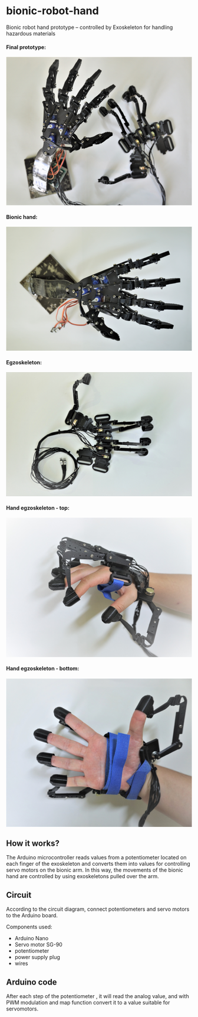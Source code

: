 # bionic-robot-hand
Bionic robot hand prototype – controlled by Exoskeleton for handling hazardous materials
#### Final prototype:
![final-prototype](https://github.com/mateax/bionic-robot-hand/blob/main/final-prototype/final-prototype.jpg)

#### Bionic hand:
![bionic-hand](https://github.com/mateax/bionic-robot-hand/blob/main/final-prototype/bionic-hand.jpg)

#### Egzoskeleton:
![egzoskeleton](https://github.com/mateax/bionic-robot-hand/blob/main/final-prototype/egzoskeleton.jpg)

#### Hand egzoskeleton - top:
![hand-exoskeleton-top](https://github.com/mateax/bionic-robot-hand/blob/main/final-prototype/hand-exoskeleton-top.jpg)

#### Hand egzoskeleton - bottom:
![hand-exoskeleton-bottom](https://github.com/mateax/bionic-robot-hand/blob/main/final-prototype/hand-exoskeleton-bottom.jpg)


## How it works?
The Arduino microcontroller reads values from a potentiometer located on each finger of the exoskeleton and converts them into values for controlling servo motors on the bionic arm. In this way, the movements of the bionic hand are controlled by using exoskeletons pulled over the arm.

## Circuit
According to the circuit diagram, connect potentiometers and servo motors to the Arduino board.

Components used: 
* Arduino Nano
* Servo motor SG-90
* potentiometer 
* power supply plug
* wires 

## Arduino code
After each step of the potentiometer , it will read the analog value, and with PWM modulation and map function convert it to a value suitable for servomotors.



